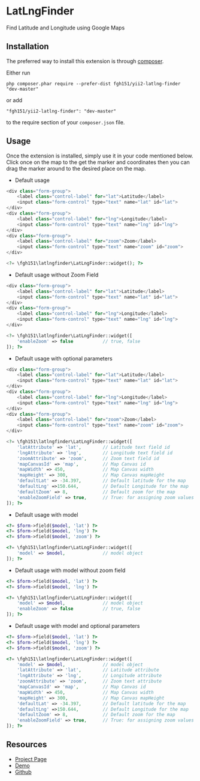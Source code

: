 LatLngFinder
============
Find Latitude and Longitude using Google Maps

Installation
------------

The preferred way to install this extension is through [composer](http://getcomposer.org/download/).

Either run

```
php composer.phar require --prefer-dist fgh151/yii2-latlng-finder "dev-master"
```

or add

```
"fgh151/yii2-latlng-finder": "dev-master"
```

to the require section of your `composer.json` file.


Usage
-----

Once the extension is installed, simply use it in your code mentioned below. 
Click once on the map to the get the marker and coordinates then you can drag the marker around to the desired place on the map.

 * Default usage

```php
<div class="form-group">
    <label class="control-label" for="lat">Latitude</label>
    <input class="form-control" type="text" name="lat" id="lat">
</div>
<div class="form-group">
    <label class="control-label" for="lng">Longitude</label>
    <input class="form-control" type="text" name="lng" id="lng">
</div>
<div class="form-group">
    <label class="control-label" for="zoom">Zoom</label>
    <input class="form-control" type="text" name="zoom" id="zoom">
</div>

<?= \fgh151\latlngfinder\LatLngFinder::widget(); ?>
```

 * Default usage without Zoom Field

```php
<div class="form-group">
    <label class="control-label" for="lat">Latitude</label>
    <input class="form-control" type="text" name="lat" id="lat">
</div>
<div class="form-group">
    <label class="control-label" for="lng">Longitude</label>
    <input class="form-control" type="text" name="lng" id="lng">
</div>

<?= \fgh151\latlngfinder\LatLngFinder::widget([
	'enableZoom' => false 			// true, false
]); ?>
```
 
 * Default usage with optional parameters

```php
<div class="form-group">
    <label class="control-label" for="lat">Latitude</label>
    <input class="form-control" type="text" name="lat" id="lat">
</div>
<div class="form-group">
    <label class="control-label" for="lng">Longitude</label>
    <input class="form-control" type="text" name="lng" id="lng">
</div>
<div class="form-group">
    <label class="control-label" for="zoom">Zoom</label>
    <input class="form-control" type="text" name="zoom" id="zoom">
</div>

<?= \fgh151\latlngfinder\LatLngFinder::widget([
	'latAttribute' => 'lat',		// Latitude text field id
	'lngAttribute' => 'lng',		// Longitude text field id
	'zoomAttribute' => 'zoom',		// Zoom text field id
	'mapCanvasId' => 'map',			// Map Canvas id
	'mapWidth' => 450,				// Map Canvas width
	'mapHeight' => 300,				// Map Canvas mapHeight
	'defaultLat' => -34.397,		// Default latitude for the map
	'defaultLng' =>150.644,			// Default Longitude for the map
	'defaultZoom' => 8, 			// Default zoom for the map
	'enableZoomField' => true,		// True: for assigning zoom values to the zoom field, False: Do not assign zoom value to the zoom field
]); ?>
```

 * Default usage with model

```php
<?= $form->field($model, 'lat') ?>
<?= $form->field($model, 'lng') ?>
<?= $form->field($model, 'zoom') ?>

<?= \fgh151\latlngfinder\LatLngFinder::widget([
    'model' => $model,				// model object
]); ?>

 ```

  * Default usage with model without zoom field

```php
<?= $form->field($model, 'lat') ?>
<?= $form->field($model, 'lng') ?>

<?= \fgh151\latlngfinder\LatLngFinder::widget([
    'model' => $model,				// model object
    'enableZoom' => false 			// true, false
]); ?>

 ```

 * Default usage with model and optional parameters

```php
<?= $form->field($model, 'lat') ?>
<?= $form->field($model, 'lng') ?>
<?= $form->field($model, 'zoom') ?>

<?= \fgh151\latlngfinder\LatLngFinder::widget([
	'model' => $model,				// model object
	'latAttribute' => 'lat',		// Latitude attribute
	'lngAttribute' => 'lng',		// Longitude attribute
	'zoomAttribute' => 'zoom',		// Zoom text attribute
	'mapCanvasId' => 'map',			// Map Canvas id
	'mapWidth' => 450,				// Map Canvas width
	'mapHeight' => 300,				// Map Canvas mapHeight
	'defaultLat' => -34.397,		// Default latitude for the map
	'defaultLng' =>150.644,			// Default Longitude for the map
	'defaultZoom' => 8, 			// Default zoom for the map
	'enableZoomField' => true,		// True: for assigning zoom values to the zoom field, False: Do not assign zoom value to the zoom field
]); ?>
```

Resources
------

 * [Project Page](https://developers.google.com/maps/documentation/javascript/examples/)
 * [Demo](http://ituri.net/gmap/latlongfinder)
 * [Github](https://github.com/fgh151/yii2-latlon-finder)
